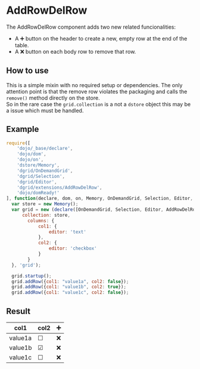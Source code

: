 # AddRowDelRow
The AddRowDelRow component adds two new related funcionalities:  
 - A ➕ button on the header to create a new, empty row at the end of the table.
 - A ❌ button on each body row to remove that row.

## How to use
This is a simple mixin with no required setup or dependencies.
The only attention point is that the remove row violates the packaging and calls the `remove()` method directly on the store.  
So in the rare case the `grid.collection` is a not a `dstore` object this may be a issue which must be handled.

## Example
```js
require([
    'dojo/_base/declare',
    'dojo/dom',
    'dojo/on', 
    'dstore/Memory',
    'dgrid/OnDemandGrid',
    'dgrid/Selection',
    'dgrid/Editor',
    'dgrid/extensions/AddRowDelRow',
    'dojo/domReady!'
], function(declare, dom, on, Memory, OnDemandGrid, Selection, Editor, AddRowDelRow) {
  var store = new Memory();
  var grid = new (declare([OnDemandGrid, Selection, Editor, AddRowDelRow]))({
      collection: store,
        columns: {
            col1: {
                editor: 'text'
            },
            col2: {
                editor: 'checkbox'
            }
        }
  }, 'grid');

  grid.startup();
  grid.addRow({col1: "value1a", col2: false});
  grid.addRow({col1: "value1b", col2: true});
  grid.addRow({col1: "value1c", col2: false});
```
## Result

| col1 | col2 | ➕ |  
| --- | --- | --- |  
| value1a | ☐ | ❌ |  
| value1b | ☑ | ❌ |  
| value1c | ☐ | ❌ |  

